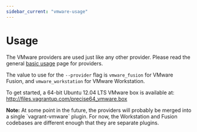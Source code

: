 ```yaml
---
sidebar_current: "vmware-usage"
---
```


# Usage

The VMware providers are used just like any other provider. Please
read the general [basic usage](/v2/providers/basic_usage.html) page for
providers.

The value to use for the `--provider` flag is `vmware_fusion` for VMware
Fusion, and `vmware_workstation` for VMware Workstation.

<p>
To get started, a 64-bit Ubuntu 12.04 LTS VMware box is available at:
<a href="http://files.vagrantup.com/precise64_vmware.box">http://files.vagrantup.com/precise64_vmware.box</a>
</p>

<div class="alert alert-info">
	<p>
		<strong>Note:</strong> At some point in the future, the providers
		will probably be merged into a single `vagrant-vmware` plugin. For now,
		the Workstation and Fusion codebases are different enough that they
		are separate plugins.
	</p>
</div>
